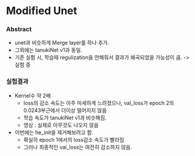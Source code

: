 # Modified Unet

### Abstract
- unet과 비슷하게 Merge layer를 하나 추가.
- 그외에는 tanukiNet v1과 동일.
- 기존 실험 시, 학습때 regulization을 안해줘서 결과가 왜곡되었을 가능성이 큼. -> 실험 중

### 실험결과 
- Kernel수 약 2배
    * loss의 감소 속도는 아주 미세하게 느려졌으나, val_loss가 epoch 2의 0.0243부근에서 더이상 떨어지지 않음
    * 학습 속도가 tanukiNet v1과 비슷해짐.
    * 영상 : 실제로 아무것도 나오지 않음
- 이번에는 he_init을 제거해보려고 함.
    * 확실히 epoch 1에서의 loss감소 속도가 빨라짐
    * 그러나 최종적인 val_loss는 여전히 감소하지 않음.